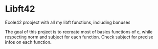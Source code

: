 # Libft42
Ecole42 prooject with all my libft functions, including bonuses

The goal of this project is to recreate most of basics functions of c, while 
respecting norm and subject for each function.
Check subject for precise infos on each function.

